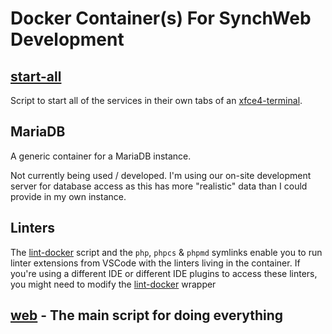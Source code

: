 # Docker Container(s) For SynchWeb Development

## [start-all](start-all)

Script to start all of the services in their own tabs of an
[xfce4-terminal](https://docs.xfce.org/apps/terminal/start).

## MariaDB

A generic container for a MariaDB instance.

Not currently being used / developed. I'm using our on-site development
server for database access as this has more "realistic" data than I could
provide in my own instance.

## Linters

The [lint-docker](lint-docker) script and the `php`, `phpcs` & `phpmd` symlinks
enable you to run linter extensions from VSCode with the linters living in the
container. If you're using a different IDE or different IDE plugins to access
these linters, you might need to modify the [lint-docker](lint-docker) wrapper

## [web](web) - The main script for doing everything
